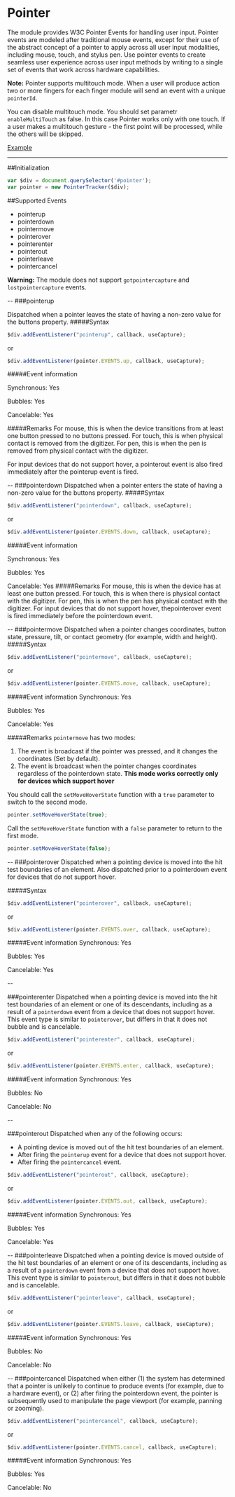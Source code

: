 # Pointer
The module provides W3C Pointer Events for handling user input. Pointer events are modeled after traditional mouse events, except for their use of the abstract concept of a pointer to apply across all user input modalities, including mouse, touch, and stylus pen. Use pointer events to create seamless user experience across user input methods by writing to a single set of events that work across hardware capabilities.

**Note:** Pointer supports multitouch mode. When a user will produce action two or more fingers for each finger module will send an event with a unique `pointerId`. 

You can disable multitouch mode. You should set parametr `enableMultiTouch` as false. In this case Pointer works only with one touch. If a user makes a multitouch gesture - the first point will be processed, while the others will be skipped.

[Example](http://rapid-application-development-js.github.io/Pointer/)

---

##Initialization

```javascript
var $div = document.querySelector('#pointer');
var pointer = new PointerTracker($div);
```

##Supported Events
- pointerup
- pointerdown
- pointermove
- pointerover
- pointerenter
- pointerout
- pointerleave
- pointercancel

**Warning:** The module does not support `gotpointercapture` and `lostpointercapture` events.

-- 
###pointerup

Dispatched when a pointer leaves the state of having a non-zero value for the buttons property.
#####Syntax

```javascript
$div.addEventListener("pointerup", callback, useCapture);
```
or

```javascript
$div.addEventListener(pointer.EVENTS.up, callback, useCapture);
```

#####Event information

Synchronous: Yes

Bubbles:	   Yes 

Cancelable:  Yes 

#####Remarks
For mouse, this is when the device transitions from at least one button pressed to no buttons pressed. For touch, this is when physical contact is removed from the digitizer. For pen, this is when the pen is removed from physical contact with the digitizer.

For input devices that do not support hover, a pointerout event is also fired immediately after the pointerup event is fired.

--
###pointerdown
Dispatched when a pointer enters the state of having a non-zero value for the buttons property.
#####Syntax
```javascript
$div.addEventListener("pointerdown", callback, useCapture);
```
or

```javascript
$div.addEventListener(pointer.EVENTS.down, callback, useCapture);
```
#####Event information

Synchronous: Yes

Bubbles:	   Yes 

Cancelable:  Yes 
#####Remarks
For mouse, this is when the device has at least one button pressed. For touch, this is when there is physical contact with the digitizer. For pen, this is when the pen has physical contact with the digitizer. For input devices that do not support hover, thepointerover event is fired immediately before the pointerdown event.

--
###pointermove
Dispatched when a pointer changes coordinates, button state, pressure, tilt, or contact geometry (for example, width and height).
#####Syntax
```javascript
$div.addEventListener("pointermove", callback, useCapture);
```
or

```javascript
$div.addEventListener(pointer.EVENTS.move, callback, useCapture);
```

#####Event information
Synchronous: Yes

Bubbles:	   Yes 

Cancelable:  Yes 

#####Remarks
`pointermove` has two modes:

1. The event is broadcast if the pointer was pressed, and it changes the coordinates (Set by default).
2. The event is broadcast when the pointer changes coordinates regardless of the pointerdown state. **This mode works correctly only for devices which support hover**

You should call the `setMoveHoverState` function with a `true` parameter to switch to the second mode.

```javascript
pointer.setMoveHoverState(true);
```

Call the `setMoveHoverState` function with a `false` parameter to return to the first mode.

```javascript
pointer.setMoveHoverState(false);
```

--
###pointerover
Dispatched when a pointing device is moved into the hit test boundaries of an element. Also dispatched prior to a pointerdown event for devices that do not support hover.

#####Syntax

```javascript
$div.addEventListener("pointerover", callback, useCapture);
```
or

```javascript
$div.addEventListener(pointer.EVENTS.over, callback, useCapture);
```

#####Event information
Synchronous: Yes

Bubbles:	   Yes 

Cancelable:  Yes 

--

###pointerenter
Dispatched when a pointing device is moved into the hit test boundaries of an element or one of its descendants, including as a result of a `pointerdown` event from a device that does not support hover. This event type is similar to `pointerover`, but differs in that it does not bubble and is cancelable.

```javascript
$div.addEventListener("pointerenter", callback, useCapture);
```

or

```javascript
$div.addEventListener(pointer.EVENTS.enter, callback, useCapture);
```

#####Event information
Synchronous: Yes

Bubbles:	   No 

Cancelable:  No 

--

###pointerout
Dispatched when any of the following occurs:

* A pointing device is moved out of the hit test boundaries of an element.
* After firing the `pointerup` event for a device that does not support hover.
* After firing the `pointercancel` event.


```javascript
$div.addEventListener("pointerout", callback, useCapture);
```
or

```javascript
$div.addEventListener(pointer.EVENTS.out, callback, useCapture);
```
#####Event information
Synchronous: Yes

Bubbles:	   Yes 

Cancelable:  Yes

--
###pointerleave
Dispatched when a pointing device is moved outside of the hit test boundaries of an element or one of its descendants, including as a result of a `pointerdown` event from a device that does not support hover. This event type is similar to `pointerout`, but differs in that it does not bubble and is cancelable.

```javascript
$div.addEventListener("pointerleave", callback, useCapture);
```
or

```javascript
$div.addEventListener(pointer.EVENTS.leave, callback, useCapture);
```
#####Event information
Synchronous: Yes

Bubbles:	   No 

Cancelable:  No 

--
###pointercancel 
Dispatched when either (1) the system has determined that a pointer is unlikely to continue to produce events (for example, due to a hardware event), or (2) after firing the pointerdown event, the pointer is subsequently used to manipulate the page viewport (for example, panning or zooming).

```javascript
$div.addEventListener("pointercancel", callback, useCapture);
```
or

```javascript
$div.addEventListener(pointer.EVENTS.cancel, callback, useCapture);
```

#####Event information
Synchronous: Yes

Bubbles:	   Yes 

Cancelable:  No
